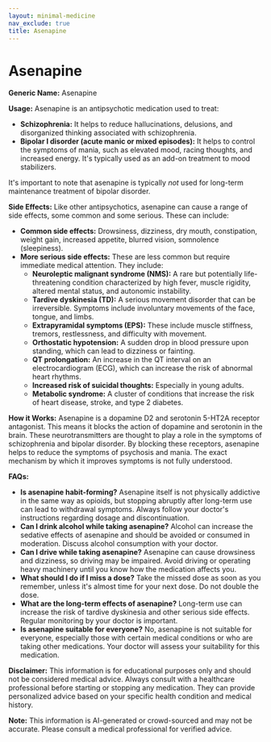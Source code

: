 ```yaml
---
layout: minimal-medicine
nav_exclude: true
title: Asenapine
---
```


# Asenapine

**Generic Name:** Asenapine

**Usage:** Asenapine is an antipsychotic medication used to treat:

* **Schizophrenia:**  It helps to reduce hallucinations, delusions, and disorganized thinking associated with schizophrenia.
* **Bipolar I disorder (acute manic or mixed episodes):** It helps to control the symptoms of mania, such as elevated mood, racing thoughts, and increased energy.  It's typically used as an add-on treatment to mood stabilizers.

It's important to note that asenapine is typically *not* used for long-term maintenance treatment of bipolar disorder.


**Side Effects:**  Like other antipsychotics, asenapine can cause a range of side effects, some common and some serious.  These can include:

* **Common side effects:**  Drowsiness, dizziness, dry mouth, constipation, weight gain, increased appetite, blurred vision, somnolence (sleepiness).
* **More serious side effects:**  These are less common but require immediate medical attention.  They include:
    * **Neuroleptic malignant syndrome (NMS):** A rare but potentially life-threatening condition characterized by high fever, muscle rigidity, altered mental status, and autonomic instability.
    * **Tardive dyskinesia (TD):**  A serious movement disorder that can be irreversible.  Symptoms include involuntary movements of the face, tongue, and limbs.
    * **Extrapyramidal symptoms (EPS):**  These include muscle stiffness, tremors, restlessness, and difficulty with movement.
    * **Orthostatic hypotension:** A sudden drop in blood pressure upon standing, which can lead to dizziness or fainting.
    * **QT prolongation:**  An increase in the QT interval on an electrocardiogram (ECG), which can increase the risk of abnormal heart rhythms.
    * **Increased risk of suicidal thoughts:**  Especially in young adults.
    * **Metabolic syndrome:**  A cluster of conditions that increase the risk of heart disease, stroke, and type 2 diabetes.


**How it Works:** Asenapine is a dopamine D2 and serotonin 5-HT2A receptor antagonist. This means it blocks the action of dopamine and serotonin in the brain.  These neurotransmitters are thought to play a role in the symptoms of schizophrenia and bipolar disorder. By blocking these receptors, asenapine helps to reduce the symptoms of psychosis and mania.  The exact mechanism by which it improves symptoms is not fully understood.


**FAQs:**

* **Is asenapine habit-forming?**  Asenapine itself is not physically addictive in the same way as opioids, but stopping abruptly after long-term use can lead to withdrawal symptoms.  Always follow your doctor's instructions regarding dosage and discontinuation.
* **Can I drink alcohol while taking asenapine?**  Alcohol can increase the sedative effects of asenapine and should be avoided or consumed in moderation.  Discuss alcohol consumption with your doctor.
* **Can I drive while taking asenapine?**  Asenapine can cause drowsiness and dizziness, so driving may be impaired.  Avoid driving or operating heavy machinery until you know how the medication affects you.
* **What should I do if I miss a dose?**  Take the missed dose as soon as you remember, unless it's almost time for your next dose.  Do not double the dose.
* **What are the long-term effects of asenapine?**  Long-term use can increase the risk of tardive dyskinesia and other serious side effects.  Regular monitoring by your doctor is important.
* **Is asenapine suitable for everyone?**  No, asenapine is not suitable for everyone, especially those with certain medical conditions or who are taking other medications.  Your doctor will assess your suitability for this medication.


**Disclaimer:** This information is for educational purposes only and should not be considered medical advice.  Always consult with a healthcare professional before starting or stopping any medication.  They can provide personalized advice based on your specific health condition and medical history.


**Note:** This information is AI-generated or crowd-sourced and may not be accurate. Please consult a medical professional for verified advice.